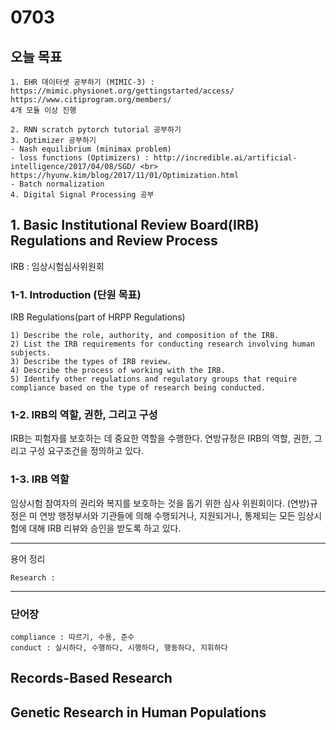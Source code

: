# 0703
## 오늘 목표
```
1. EHR 데이터셋 공부하기 (MIMIC-3) : 
https://mimic.physionet.org/gettingstarted/access/
https://www.citiprogram.org/members/
4개 모듈 이상 진행

2. RNN scratch pytorch tutorial 공부하기
3. Optimizer 공부하기
- Nash equilibrium (minimax problem)
- loss functions (Optimizers) : http://incredible.ai/artificial-intelligence/2017/04/08/SGD/ <br>
https://hyunw.kim/blog/2017/11/01/Optimization.html
- Batch normalization
4. Digital Signal Processing 공부
```

## 1. Basic Institutional Review Board(IRB) Regulations and Review Process
IRB : 임상시험심사위원회
### 1-1. Introduction (단원 목표)
IRB Regulations(part of HRPP Regulations)
```
1) Describe the role, authority, and composition of the IRB.
2) List the IRB requirements for conducting research involving human subjects.
3) Describe the types of IRB review.
4) Describe the process of working with the IRB.
5) Identify other regulations and regulatory groups that require compliance based on the type of research being conducted.
```
### 1-2. IRB의 역할, 권한, 그리고 구성
IRB는 피험자를 보호하는 데 중요한 역할을 수행한다. 연방규정은 IRB의 역할, 권한, 그리고 구성 요구조건을 정의하고 있다.
### 1-3. IRB 역할
임상시험 참여자의 권리와 복지를 보호하는 것을 돕기 위한 심사 위원회이다. (연방)규정은 미 연방 행정부서와 기관들에 의해 수행되거나, 지원되거나, 통제되는 모든 임상시험에 대해 IRB 리뷰와 승인을 받도록 하고 있다.

---
용어 정리
```
Research : 
```
---




### 단어장
```
compliance : 따르기, 수용, 준수
conduct : 실시하다, 수행하다, 시행하다, 행동하다, 지휘하다
```

## Records-Based Research

## Genetic Research in Human Populations